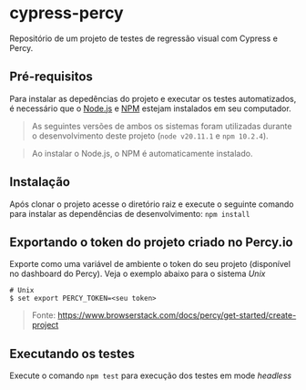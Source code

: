 # cypress-percy

Repositório de um projeto de testes de regressão visual com Cypress e Percy.

## Pré-requisitos

Para instalar as depedências do projeto e executar os testes automatizados, é necessário que o [Node.js](https://nodejs.org/en) e [NPM](https://npmjs.com) estejam instalados em seu computador.

> As seguintes versões de ambos os sistemas foram utilizadas durante o desenvolvimento deste projeto (`node v20.11.1` e `npm 10.2.4`).

> Ao instalar o Node.js, o NPM é automaticamente instalado.

## Instalação

Após clonar o projeto acesse o diretório raiz e execute o seguinte comando para instalar as dependências de desenvolvimento:
`npm install`

## Exportando o token do projeto criado no Percy.io

Exporte como uma variável de ambiente o token do seu projeto (disponível no dashboard do Percy). Veja o exemplo abaixo para o sistema _Unix_

```
# Unix
$ set export PERCY_TOKEN=<seu token>
```

> Fonte: https://www.browserstack.com/docs/percy/get-started/create-project

## Executando os testes

Execute o comando `npm test` para execução dos testes em mode _headless_



